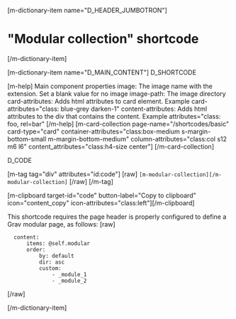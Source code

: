 [m-dictionary-item name="D_HEADER_JUMBOTRON"]
  # "Modular collection" shortcode
[/m-dictionary-item]

[m-dictionary-item name="D_MAIN_CONTENT"]
  D_SHORTCODE

  [m-help]
    Main component properties
    image: The image name with the extension. Set a blank value for no image
    image-path: The image directory
    card-attributes: Adds html attributes to card element. Example card-attributes="class: blue-grey darken-1"
    content-attributes: Adds html attributes to the div that contains the content. Example attributes="class: foo, rel=bar"
  [/m-help]
  [m-card-collection page-name="/shortcodes/basic" card-type="card" container-attributes="class:box-medium s-margin-bottom-small m-margin-bottom-medium" column-attributes="class:col s12 m6 l6" content_attributes="class:h4-size center"]
  [/m-card-collection]  

  D_CODE

  [m-tag tag="div" attributes="id:code"]
    [raw]
    ```
      [m-modular-collection][/m-modular-collection]
    ```
    [/raw]
  [/m-tag]  

  [m-clipboard target-id="code" button-label="Copy to clipboard" icon="content_copy" icon-attributes="class:left"][/m-clipboard]

  This shortcode requires the page header is properly configured to define a Grav modular page, as follows:
  [raw]
  ```
    content:
        items: @self.modular
        order:
            by: default
            dir: asc
            custom:
                - _module_1
                - _module_2
  ```
  [/raw]

[/m-dictionary-item]
